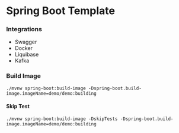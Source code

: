 # Spring Boot Template
### Integrations
- Swagger
- Docker
- Liquibase
- Kafka

### Build Image
`./mvnw spring-boot:build-image -Dspring-boot.build-image.imageName=demo/demo:building`
#### Skip Test
`./mvnw spring-boot:build-image -DskipTests -Dspring-boot.build-image.imageName=demo/demo:building`